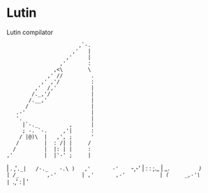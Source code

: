 # Lutin
Lutin compilator

                           ,`-.
                         ,'   |
                       ,'     |
                     ,'       :
                   ,<\        \
                 ,' //         .
               ,' ,'/          :
             ,'  /,'           |
            /._,'/             |
           /.__,'              |
          /                    |
       .-'                     |
       '.                      |
         |`-._          ,      |
         ; -. `-.     ,'|      :
        / |@)\  |   ,', ;      '
       /        |  : /| |     /
      /         |  |: | |     :
    ,'          |  |'-' ;     |
   |   .      ,'`._|   /-._   `
   `-.\ )   ,'       -'    `-,-'
      |    :                :
      ;._                   |
      \__`.         )       |
      /_         ,-'        |
     ,'       ,-'           |
    (     _,-'\             |
     `._,'     :            |
               '
